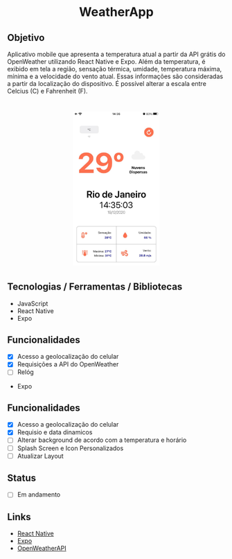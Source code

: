 <h1 align="center">WeatherApp</h1>

## Objetivo
Aplicativo mobile que apresenta a temperatura atual a partir da API grátis do OpenWeather utilizando React Native e Expo. 
Além da temperatura, é exibido em tela a região, sensação térmica, umidade, temperatura máxima, mínima e a velocidade do vento atual. Essas informações são consideradas a partir da localização do dispositivo. É possível alterar a escala entre Celcius (C) e Fahrenheit (F).

<h1 align="center">
  <img alt="wa" title="wa" src="./assets/app.jpg" width="200px"/>
</h1>

## Tecnologias / Ferramentas / Bibliotecas
- JavaScript
- React Native
- Expo

## Funcionalidades
- [x] Acesso a geolocalização do celular
- [x] Requisições a API do OpenWeather
- [ ] Relóg
- Expo

## Funcionalidades
- [x] Acesso a geolocalização do celular
- [x] Requisio e data dinamicos
- [ ] Alterar background de acordo com a temperatura e horário
- [ ] Splash Screen e Icon Personalizados
- [ ] Atualizar Layout

## Status
- [ ] Em andamento

## Links
- [React Native](https://reactnative.dev/)
- [Expo](https://expo.io/)
- [OpenWeatherAPI](https://openweathermap.org/)
